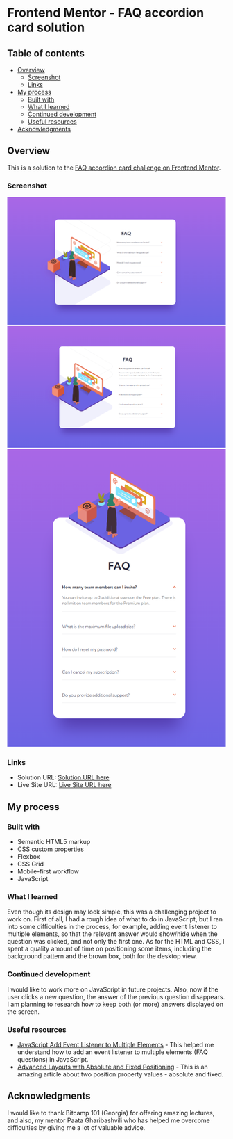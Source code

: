 # Frontend Mentor - FAQ accordion card solution

## Table of contents

- [Overview](#overview)
  - [Screenshot](#screenshot)
  - [Links](#links)
- [My process](#my-process)
  - [Built with](#built-with)
  - [What I learned](#what-i-learned)
  - [Continued development](#continued-development)
  - [Useful resources](#useful-resources)
- [Acknowledgments](#acknowledgments)

## Overview

This is a solution to the [FAQ accordion card challenge on Frontend Mentor](https://www.frontendmentor.io/challenges/faq-accordion-card-XlyjD0Oam).

### Screenshot

![](./images/screenshot1.png)
![](./images/screenshot2.png)
![](./images/screenshot3.png)

### Links

- Solution URL: [Solution URL here](https://github.com/NunuAbuashvili/FAQ-Accordion-Card.git)
- Live Site URL: [Live Site URL here](https://nunuabuashvili.github.io/FAQ-Accordion-Card/)

## My process

### Built with

- Semantic HTML5 markup
- CSS custom properties
- Flexbox
- CSS Grid
- Mobile-first workflow
- JavaScript

### What I learned

Even though its design may look simple, this was a challenging project to work on. First of all, I had a rough idea of what to do in JavaScript, but I ran into some difficulties in the process, for example, adding event listener to multiple elements, so that the relevant answer would show/hide when the question was clicked, and not only the first one. As for the HTML and CSS, I spent a quality amount of time on positioning some items, including the background pattern and the brown box, both for the desktop view.

### Continued development

I would like to work more on JavaScript in future projects. Also, now if the user clicks a new question, the answer of the previous question disappears. I am planning to research how to keep both (or more) answers displayed on the screen.

### Useful resources

- [JavaScript Add Event Listener to Multiple Elements](https://fjolt.com/article/javascript-multiple-elements-addeventlistener) - This helped me understand how to add an event listener to multiple elements (FAQ questions) in JavaScript.
- [Advanced Layouts with Absolute and Fixed Positioning](https://webplatform.github.io/docs/tutorials/absolute_and_fixed_positioning/#:~:text=Absolutely%20positioned%20elements%20are%20removed,take%20action%20to%20prevent%20it.) - This is an amazing article about two position property values - absolute and fixed.

## Acknowledgments

I would like to thank Bitcamp 101 (Georgia) for offering amazing lectures, and also, my mentor Paata Gharibashvili who has helped me overcome difficulties by giving me a lot of valuable advice.
